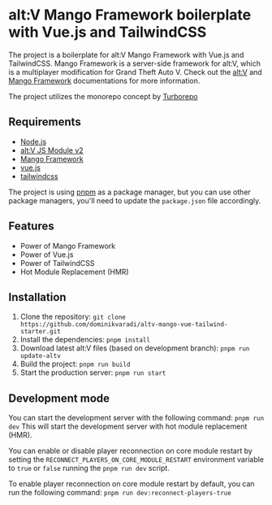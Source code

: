 # alt:V Mango Framework boilerplate with Vue.js and TailwindCSS

The project is a boilerplate for alt:V Mango Framework with Vue.js and TailwindCSS.
Mango Framework is a server-side framework for alt:V, which is a multiplayer modification for Grand Theft Auto V.
Check out the [alt:V](https://altv.mp/) and [Mango Framework](https://altv-mango.vercel.app/) documentations for more information.

The project utilizes the monorepo concept by [Turborepo](https://turbo.build/)

## Requirements

- [Node.js](https://nodejs.org/en/)
- [alt:V JS Module v2](https://github.com/altmp/altv-js-module-v2)
- [Mango Framework](https://altv-mango.vercel.app/)
- [vue.js](https://vuejs.org/)
- [tailwindcss](https://tailwindcss.com/)

The project is using [pnpm](https://pnpm.io/) as a package manager, but you can use other package managers, you'll need to update the `package.json` file accordingly.

## Features

- Power of Mango Framework
- Power of Vue.js
- Power of TailwindCSS
- Hot Module Replacement (HMR)

## Installation

1. Clone the repository: `git clone https://github.com/dominikvaradi/altv-mango-vue-tailwind-starter.git`
2. Install the dependencies: `pnpm install`
3. Download latest alt:V files (based on development branch): `pnpm run update-altv`
4. Build the project: `pnpm run build`
5. Start the production server: `pnpm run start`

## Development mode

You can start the development server with the following command: `pnpm run dev`
This will start the development server with hot module replacement (HMR).

You can enable or disable player reconnection on core module restart by setting the `RECONNECT_PLAYERS_ON_CORE_MODULE_RESTART` environment variable to `true` or `false` running the `pnpm run dev` script.

To enable player reconnection on core module restart by default, you can run the following command: `pnpm run dev:reconnect-players-true`
